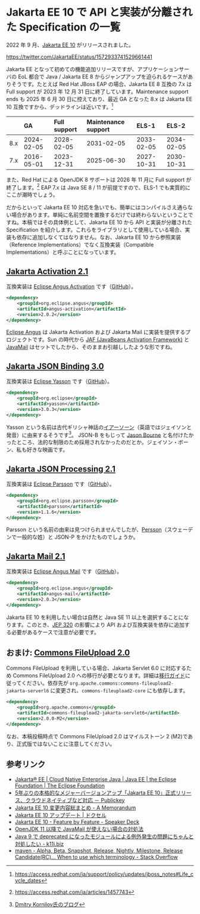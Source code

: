 # Jakarta EE 10 で API と実装が分離された Specification の一覧

2022 年 9 月、[Jakarta EE 10](https://jakarta.ee/release/10/) がリリースされました。

<https://twitter.com/JakartaEE/status/1572933741529661441>

Jakarta EE となって初めての機能追加リリースですが、アプリケーションサーバの EoL 都合で Java / Jakarta EE 8 からジャンプアップを迫られるケースがありそうです。たとえば Red Hat JBoss EAP の場合、Jakarta EE 8 互換の 7.x は Full support が 2023 年 12 月 31 日に終了しています。Maintenance support ends も 2025 年 6 月 30 日に控えており、最近 GA となった 8.x は Jakarta EE 10 互換ですから、デッドラインは近いです。[^1]

||GA|Full support|Maintenance support|ELS-1|ELS-2|
|:----|:----|:----|:----|:----|:----|
|8.x|2024-02-05|2028-02-05|2031-02-05|2033-02-05|2034-02-05|
|7.x|2016-05-01|2023-12-31|2025-06-30|2027-10-31|2030-10-31|

[^1]: <https://access.redhat.com/ja/support/policy/updates/jboss_notes#Life_cycle_dates>

また、Red Hat による OpenJDK 8 サポートは 2026 年 11 月に Full support が終了します。[^2] EAP 7.x は Java SE 8 / 11 が前提ですので、ELS-1 でも実質的にここが潮時でしょう。

[^2]: <https://access.redhat.com/ja/articles/1457743>

だからといって Jakarta EE 10 対応を急いでも、簡単にはコンパイルさえ通らない場合があります。単純に名前空間を置換するだけでは終わらないということですね。本稿ではその具体例として、Jakarta EE 10 から API と実装が分離された Specification を紹介します。これらをライブラリとして使用している場合、実装も依存に追加しなくてはなりません。なお、Jakarta EE 10 から参照実装（Reference Implementations）でなく互換実装（Compatible Implementations）と呼ぶことになっています。

## [Jakarta Activation 2.1](https://jakarta.ee/specifications/activation/2.1/)

互換実装は [Eclipse Angus Activation](https://eclipse-ee4j.github.io/angus-activation/) です（[GitHub](https://github.com/eclipse-ee4j/angus-activation)）。

```xml
<dependency>
    <groupId>org.eclipse.angus</groupId>
    <artifactId>angus-activation</artifactId>
    <version>2.0.2</version>
</dependency>
```

[Eclipse Angus](https://projects.eclipse.org/projects/ee4j.angus) は Jakarta Activation および Jakarta Mail に実装を提供するプロジェクトです。Sun の時代から [JAF (JavaBeans Activation Framework)](https://www.oracle.com/java/technologies/downloads.html) と [JavaMail](https://www.oracle.com/java/technologies/javamail-api.html) はセットでしたから、そのままお引越ししたような形ですね。

## [Jakarta JSON Binding 3.0](https://jakarta.ee/specifications/jsonb/3.0/)

互換実装は [Eclipse Yasson](https://projects.eclipse.org/projects/ee4j.yasson) です（[GitHub](https://github.com/eclipse-ee4j/yasson)）。

```xml
<dependency>
    <groupId>org.eclipse</groupId>
    <artifactId>yasson</artifactId>
    <version>3.0.3</version>
</dependency>
```

Yasson という名前は古代ギリシャ神話の[イアーソーン](https://ja.wikipedia.org/wiki/%E3%82%A4%E3%82%A2%E3%83%BC%E3%82%BD%E3%83%BC%E3%83%B3)（英語ではジェイソンと発音）に由来するそうです[^3]。 JSON-B をもじって [Jason Bourne](https://ja.wikipedia.org/wiki/%E3%82%B8%E3%82%A7%E3%82%A4%E3%82%BD%E3%83%B3%E3%83%BB%E3%83%9C%E3%83%BC%E3%83%B3) と名付けたかったところ、法的な制限のため採用されなかったのだとか。ジェイソン・ボーン、私も好きな映画です。

[^3]: [Dmitry Kornilov氏のブログ](https://dmitrykornilov.net/2016/12/03/introducing-yasson/)

## [Jakarta JSON Processing 2.1](https://jakarta.ee/specifications/jsonp/2.1/)

互換実装は [Eclipse Parsson](https://projects.eclipse.org/projects/ee4j.parsson) です（[GitHub](https://github.com/eclipse-ee4j/parsson)）。

```xml
<dependency>
    <groupId>org.eclipse.parsson</groupId>
    <artifactId>parsson</artifactId>
    <version>1.1.6</version>
</dependency>
```

Parsson という名前の由来は見つけられませんでしたが、[Persson](https://en.wikipedia.org/wiki/Persson)（スウェーデンで一般的な姓）と JSON-P をかけたものでしょうか。

## [Jakarta Mail 2.1](https://jakarta.ee/specifications/mail/2.1/)

互換実装は [Eclipse Angus Mail](https://eclipse-ee4j.github.io/angus-mail/) です（[GitHub](https://github.com/eclipse-ee4j/angus-mail)）。

```xml
<dependency>
    <groupId>org.eclipse.angus</groupId>
    <artifactId>angus-mail</artifactId>
    <version>2.0.3</version>
</dependency>
```

Jakarta EE 10 を利用したい場合は自然と Java SE 11 以上を選択することになります。このとき、[JEP 320](https://openjdk.org/jeps/320) の影響により API および互換実装を依存に追加する必要があるケースで注意が必要です。

## おまけ: [Commons FileUpload 2.0](https://commons.apache.org/proper/commons-fileupload/index.html)

Commons FileUpload を利用している場合、Jakarta Servlet 6.0 に対応するため Commons FileUpload 2.0 への移行が必要となります。詳細は[移行ガイド](https://commons.apache.org/proper/commons-fileupload/migration.html)に従ってください。依存先が `org.apache.commons:commons-fileupload2-jakarta-serverl6` に変更され、`commons-fileupload2-core` にも依存します。

```xml
<dependency>
    <groupId>org.apache.commons</groupId>
    <artifactId>commons-fileupload2-jakarta-servlet6</artifactId>
    <version>2.0.0-M2</version>
</dependency>
```

なお、本稿投稿時点で Commons FileUpload 2.0 はマイルストーン 2 (M2)であり、正式版ではないことに注意してください。

## 参考リンク

* [Jakarta® EE | Cloud Native Enterprise Java | Java EE | the Eclipse Foundation | The Eclipse Foundation](https://jakarta.ee/)
* [5年ぶりの本格的なメジャーバージョンアップ「Jakarta EE 10」正式リリース、クラウドネイティブなど対応 － Publickey](https://www.publickey1.jp/blog/22/5jakarta_ee_10.html)
* [Jakarta EE 10 変更内容総まとめ - A Memorandum](https://blog1.mammb.com/entry/2022/07/26/215426)
* [Jakarta EE 10 アップデート | ドクセル](https://www.docswell.com/s/maruTA-bis5/KGV6JK-jakarta-ee-10-updates)
* [Jakarta EE 10 - Feature by Feature - Speaker Deck](https://speakerdeck.com/ivargrimstad/jakarta-ee-10-feature-by-feature)
* [OpenJDK 11 以降で JavaMail が使えない場合の対処法](https://qiita.com/Targityen/items/08d2846c5b6639e805ef)
* [Java 9 で deprecated になったモジュールによる例外発生の問題にちゃんと対処したい - k11i.biz](https://k11i.biz/blog/2018/06/26/maven-artifacts-for-java9-deprecated-modules/)
* [maven - Alpha, Beta, Snapshot, Release, Nightly, Milestone, Release Candidate(RC)... When to use which terminology - Stack Overflow](https://stackoverflow.com/questions/46786486/alpha-beta-snapshot-release-nightly-milestone-release-candidaterc-whe)

